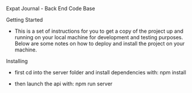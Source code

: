 Expat Journal - Back End Code Base

Getting Started
  - This is a set of instructions for you to get a copy of the project up and running on your local machine for development and testing purposes. Below are some notes on how to deploy and install the project on your machine. 

Installing
  - first cd into the server folder and install dependencies with:
  npm install

  - then launch the api with:
  npm run server
  
    